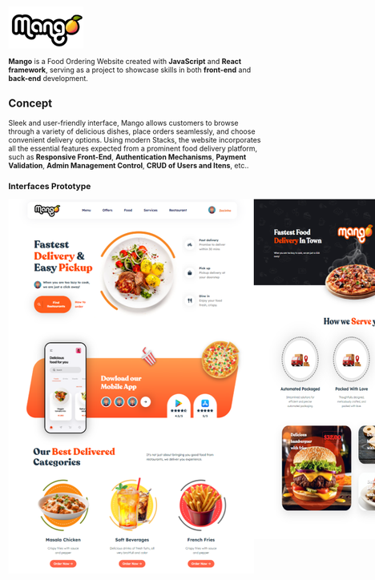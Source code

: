 ![image](https://github.com/Dinista/Food-Ordering-Mango/blob/main/front-end/src/assets/logo.png)

**Mango** is a Food Ordering Website created with **JavaScript** and **React framework**, serving as a project to showcase skills in both **front-end** and **back-end** development.

## Concept

Sleek and user-friendly interface, Mango allows customers to browse through a variety of delicious dishes, place orders seamlessly, and choose convenient delivery options. Using modern Stacks, the website incorporates all the essential features expected from a prominent food delivery platform, such as **Responsive Front-End**, **Authentication Mechanisms**, **Payment Validation**, **Admin Management Control**, **CRUD of Users and Itens**, etc..

### Interfaces Prototype

<div style= "display: flex;">
  <img style= "width: 490px; height: 747px;" src="https://github.com/Dinista/Food-Ordering-Mango/blob/main/front-end/src/assets/Screenshots/HeroPage1.png" style="width: 550px;" />
  <img style= "width: 400px; height: 679px; " src="https://github.com/Dinista/Food-Ordering-Mango/blob/main/front-end/src/assets/Screenshots/Banners1.png" style="width: 550px;" />
</div>

